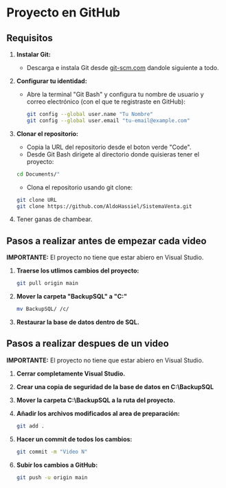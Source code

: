 # Proyecto en GitHub

## Requisitos

1. **Instalar Git:**
   - Descarga e instala Git desde [git-scm.com](https://git-scm.com/downloads/win) dandole siguiente a todo.
  
2. **Configurar tu identidad:**
   - Abre la terminal "Git Bash" y configura tu nombre de usuario y correo electrónico (con el que te registraste en GitHub):
     ```bash
     git config --global user.name "Tu Nombre"
     git config --global user.email "tu-email@example.com"
     ```

3. **Clonar el repositorio:**
   - Copia la URL del repositorio desde el boton verde "Code".
   - Desde Git Bash dirigete al directorio donde quisieras tener el proyecto:
   ```bash
   cd Documents/"
   ```
   - Clona el repositorio usando git clone:
   ```bash
   git clone URL
   git clone https://github.com/AldoHassiel/SistemaVenta.git
   ```

4. Tener ganas de chambear.

## Pasos a realizar antes de empezar cada video

**IMPORTANTE:** El proyecto no tiene que estar abiero en Visual Studio.

1. **Traerse los utlimos cambios del proyecto:**
   ```bash
   git pull origin main
   ```
   
2. **Mover la carpeta "BackupSQL" a "C:\"**
   ```bash
   mv BackupSQL/ /c/
   ```

3. **Restaurar la base de datos dentro de SQL.**

## Pasos a realizar despues de un video

**IMPORTANTE:** El proyecto no tiene que estar abiero en Visual Studio.

1. **Cerrar completamente Visual Studio.**

2. **Crear una copia de seguridad de la base de datos en C:\BackupSQL**

3. **Mover la carpeta C:\BackupSQL a la ruta del proyecto.**
   
4. **Añadir los archivos modificados al area de preparación:**
   ```bash
   git add .
   ```

5. **Hacer un commit de todos los cambios:**
   ```bash
   git commit -m "Video N"
   ```

6. **Subir los cambios a GitHub:**
   ```bash
   git push -u origin main
   ```
